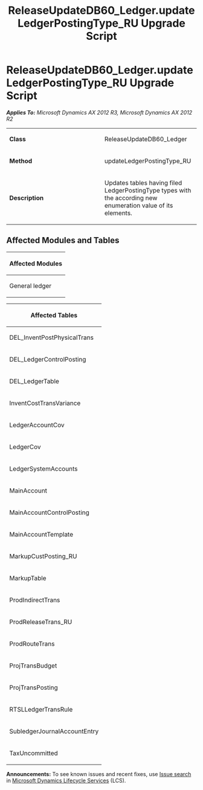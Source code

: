 ﻿---
title: ReleaseUpdateDB60_Ledger.updateLedgerPostingType_RU Upgrade Script
TOCTitle: ReleaseUpdateDB60_Ledger.updateLedgerPostingType_RU Upgrade Script
ms:assetid: 6dc510df-3849-3c0a-b9d0-750b76fc4bc3
ms:mtpsurl: https://msdn.microsoft.com/en-us/library/JJ685735(v=AX.60)
ms:contentKeyID: 49708936
ms.date: 05/18/2015
mtps_version: v=AX.60
---

# ReleaseUpdateDB60\_Ledger.updateLedgerPostingType\_RU Upgrade Script 


_**Applies To:** Microsoft Dynamics AX 2012 R3, Microsoft Dynamics AX 2012 R2_

<table>
<colgroup>
<col style="width: 50%" />
<col style="width: 50%" />
</colgroup>
<tbody>
<tr class="odd">
<td><p><strong>Class</strong></p></td>
<td><p>ReleaseUpdateDB60_Ledger</p></td>
</tr>
<tr class="even">
<td><p><strong>Method</strong></p></td>
<td><p>updateLedgerPostingType_RU</p></td>
</tr>
<tr class="odd">
<td><p><strong>Description</strong></p></td>
<td><p>Updates tables having filed LedgerPostingType types with the according new enumeration value of its elements.</p></td>
</tr>
</tbody>
</table>


## Affected Modules and Tables

<table>
<colgroup>
<col style="width: 100%" />
</colgroup>
<thead>
<tr class="header">
<th><p>Affected Modules</p></th>
</tr>
</thead>
<tbody>
<tr class="odd">
<td><p>General ledger</p></td>
</tr>
</tbody>
</table>


<table>
<colgroup>
<col style="width: 100%" />
</colgroup>
<thead>
<tr class="header">
<th><p>Affected Tables</p></th>
</tr>
</thead>
<tbody>
<tr class="odd">
<td><p>DEL_InventPostPhysicalTrans</p></td>
</tr>
<tr class="even">
<td><p>DEL_LedgerControlPosting</p></td>
</tr>
<tr class="odd">
<td><p>DEL_LedgerTable</p></td>
</tr>
<tr class="even">
<td><p>InventCostTransVariance</p></td>
</tr>
<tr class="odd">
<td><p>LedgerAccountCov</p></td>
</tr>
<tr class="even">
<td><p>LedgerCov</p></td>
</tr>
<tr class="odd">
<td><p>LedgerSystemAccounts</p></td>
</tr>
<tr class="even">
<td><p>MainAccount</p></td>
</tr>
<tr class="odd">
<td><p>MainAccountControlPosting</p></td>
</tr>
<tr class="even">
<td><p>MainAccountTemplate</p></td>
</tr>
<tr class="odd">
<td><p>MarkupCustPosting_RU</p></td>
</tr>
<tr class="even">
<td><p>MarkupTable</p></td>
</tr>
<tr class="odd">
<td><p>ProdIndirectTrans</p></td>
</tr>
<tr class="even">
<td><p>ProdReleaseTrans_RU</p></td>
</tr>
<tr class="odd">
<td><p>ProdRouteTrans</p></td>
</tr>
<tr class="even">
<td><p>ProjTransBudget</p></td>
</tr>
<tr class="odd">
<td><p>ProjTransPosting</p></td>
</tr>
<tr class="even">
<td><p>RTSLLedgerTransRule</p></td>
</tr>
<tr class="odd">
<td><p>SubledgerJournalAccountEntry</p></td>
</tr>
<tr class="even">
<td><p>TaxUncommitted</p></td>
</tr>
</tbody>
</table>

  
**Announcements:** To see known issues and recent fixes, use [Issue search](http://go.microsoft.com/fwlink/?linkid=389258) in [Microsoft Dynamics Lifecycle Services](http://go.microsoft.com/fwlink/?linkid=306505) (LCS).


